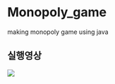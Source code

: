 # Monopoly_game
making monopoly game using java      

## 실행영상     

<img src="https://user-images.githubusercontent.com/68895075/176444492-38c8160f-7fa5-42d1-b6c9-f4f7100048e3.gif">

